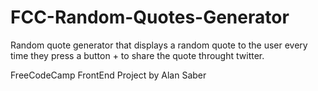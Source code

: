 # FCC-Random-Quotes-Generator
Random quote generator that displays a random quote to the user every time they press a button + to share the quote throught twitter.

FreeCodeCamp FrontEnd Project by Alan Saber
